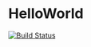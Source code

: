 # HelloWorld
[![Build Status](https://travis-ci.com/SkarletJ/HelloWorld.svg?branch=master)](https://travis-ci.com/SkarletJ/HelloWorld)
